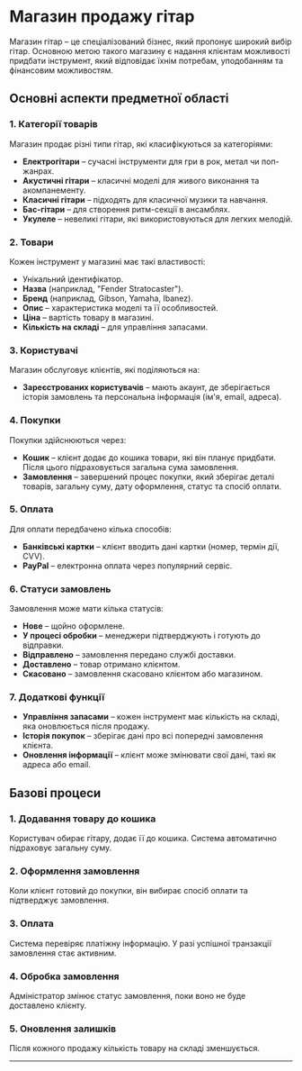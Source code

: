 # Магазин продажу гітар

Магазин гітар – це спеціалізований бізнес, який пропонує широкий вибір гітар. Основною метою такого магазину є надання клієнтам можливості придбати інструмент, який відповідає їхнім потребам, уподобанням та фінансовим можливостям.

## Основні аспекти предметної області

### 1. Категорії товарів
Магазин продає різні типи гітар, які класифікуються за категоріями:
- **Електрогітари** – сучасні інструменти для гри в рок, метал чи поп-жанрах.
- **Акустичні гітари** – класичні моделі для живого виконання та акомпанементу.
- **Класичні гітари** – підходять для класичної музики та навчання.
- **Бас-гітари** – для створення ритм-секції в ансамблях.
- **Укулеле** – невеликі гітари, які використовуються для легких мелодій.

### 2. Товари
Кожен інструмент у магазині має такі властивості:
- Унікальний ідентифікатор.
- **Назва** (наприклад, "Fender Stratocaster").
- **Бренд** (наприклад, Gibson, Yamaha, Ibanez).
- **Опис** – характеристика моделі та її особливостей.
- **Ціна** – вартість товару в магазині.
- **Кількість на складі** – для управління запасами.

### 3. Користувачі
Магазин обслуговує клієнтів, які поділяються на:
- **Зареєстрованих користувачів** – мають акаунт, де зберігається історія замовлень та персональна інформація (ім'я, email, адреса).

### 4. Покупки
Покупки здійснюються через:
- **Кошик** – клієнт додає до кошика товари, які він планує придбати. Після цього підраховується загальна сума замовлення.
- **Замовлення** – завершений процес покупки, який зберігає деталі товарів, загальну суму, дату оформлення, статус та спосіб оплати.

### 5. Оплата
Для оплати передбачено кілька способів:
- **Банківські картки** – клієнт вводить дані картки (номер, термін дії, CVV).
- **PayPal** – електронна оплата через популярний сервіс.
  
### 6. Статуси замовлень
Замовлення може мати кілька статусів:
- **Нове** – щойно оформлене.
- **У процесі обробки** – менеджери підтверджують і готують до відправки.
- **Відправлено** – замовлення передано службі доставки.
- **Доставлено** – товар отримано клієнтом.
- **Скасовано** – замовлення скасовано клієнтом або магазином.

### 7. Додаткові функції
- **Управління запасами** – кожен інструмент має кількість на складі, яка оновлюється після продажу.
- **Історія покупок** – зберігає дані про всі попередні замовлення клієнта.
- **Оновлення інформації** – клієнт може змінювати свої дані, такі як адреса або email.

## Базові процеси

### 1. Додавання товару до кошика
Користувач обирає гітару, додає її до кошика. Система автоматично підраховує загальну суму.

### 2. Оформлення замовлення
Коли клієнт готовий до покупки, він вибирає спосіб оплати та підтверджує замовлення. 

### 3. Оплата
Система перевіряє платіжну інформацію. У разі успішної транзакції замовлення стає активним.

### 4. Обробка замовлення
Адміністратор змінює статус замовлення, поки воно не буде доставлено клієнту.

### 5. Оновлення залишків
Після кожного продажу кількість товару на складі зменшується.

---
